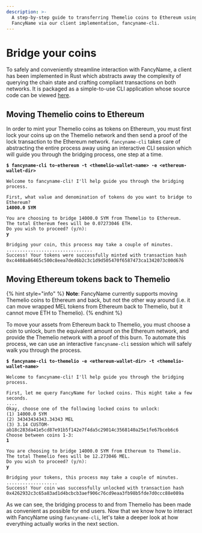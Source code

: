 ```yaml
---
description: >-
  A step-by-step guide to transferring Themelio coins to Ethereum using
  FancyName via our client implementation, fancyname-cli.
---
```


# Bridge your coins

To safely and conveniently streamline interaction with FancyName, a client has been implemented in Rust which abstracts away the complexity of querying the chain state and crafting compliant transactions on both networks. It is packaged as a simple-to-use CLI application whose source code can be viewed [here](https://github.com/themeliolabs/bridge-cli).

## Moving Themelio coins to Ethereum

In order to mint your Themelio coins as tokens on Ethereum, you must first lock your coins up on the Themelio network and then send a proof of the lock transaction to the Ethereum network. `fancyname-cli` takes care of abstracting the entire process away using an interactive CLI session which will guide you through the bridging process, one step at a time.

<pre class="language-shell-session"><code class="lang-shell-session"><strong>$ fancyname-cli to-ethereum -t &#x3C;themelio-wallet-name> -e &#x3C;ethereum-wallet-dir>
</strong>
Welcome to fancyname-cli! I'll help guide you through the bridging process.

First, what value and denomination of tokens do you want to bridge to Ethereum?
<strong>14000.0 SYM
</strong>
You are choosing to bridge 14000.0 SYM from Themelio to Ethereum.
The total Ethereum fees will be 0.07273046 ETH.
Do you wish to proceed? (y/n):
<strong>y
</strong>
Bridging your coin, this process may take a couple of minutes.
................................
Success! Your tokens were successfully minted with transaction hash 0xc4408a86465c500c8eea7ded6b2c3c1d9d505470f6587473ca1342073c00d676
</code></pre>

## Moving Ethereum tokens back to Themelio

{% hint style="info" %}
**Note**: FancyName currently supports moving Themelio coins to Ethereum and back, but not the other way around (i.e. it can move wrapped MEL tokens from Ethereum back to Themelio, but it cannot move ETH to Themelio).
{% endhint %}

To move your assets from Ethereum back to Themelio, you must choose a coin to unlock, burn the equivalent amount on the Ethereum network, and provide the Themelio network with a proof of this burn. To automate this process, we can use an interactive `fancyname-cli` session which will safely walk you through the process.

<pre class="language-shell-session"><code class="lang-shell-session"><strong>$ fancyname-cli to-themelio -e &#x3C;ethereum-wallet-dir> -t &#x3C;themelio-wallet-name>
</strong>
Welcome to fancyname-cli! I'll help guide you through the bridging process.

First, let me query FancyName for locked coins. This might take a few seconds.
....
Okay, choose one of the following locked coins to unlock:
(1) 14000.0 SYM
(2) 34343434343.34343 MEL
(3) 3.14 CUSTOM-ab18c283da41e5cd87e91b5f142e7f4da5c29014c3568140a25e1fe67bceb6c6
Choose between coins 1-3:
<strong>1
</strong>
You are choosing to bridge 14000.0 SYM from Ethereum to Themelio.
The total Themelio fees will be 12.273046 MEL.
Do you wish to proceed? (y/n):
<strong>y
</strong>
Bridging your tokens, this process may take a couple of minutes.
...................
Success! Your coin was successfully unlocked with transaction hash 0x4262932c3c65a83ad1d4bcbcb3aef906c76cd9eaa3fb98b5fde7d0ccc88e089a
</code></pre>

As we can see, the bridging process to and from Themelio has been made as convenient as possible for end users. Now that we know how to interact with FancyName using `fancyname-cli`, let's take a deeper look at how everything actually works in the next section.
